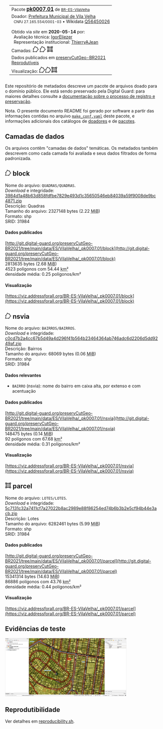 <aside>
<table align="right" style="padding: 1em">
<tr><td>Pacote <a target="_git" title="link canônico para o git deste pacote" href="http://git.digital-guard.org/preserv-BR/blob/main/data/ES/VilaVelha/_pk0007.01"><big><b>pk0007.01</b></big></a> de <small><a target="_osmcodes" title="Jurisdição" href="https://osm.codes/BR-ES-VilaVelha">BR-ES-VilaVelha</a></small>
</td></tr>
<tr><td>
Doador: <a rel="external" target="_doador" href="https://www.vilavelha.es.gov.br/">Prefeitura Municipal de Vila Velha</a>
<br/>&nbsp; <small>CNPJ 27.165.554/0001-03</small> • Wikidata <a rel="external" target="_doador" title="link descritor Wikidata do doador" href="https://www.wikidata.org/wiki/Q56450026">Q56450026</a></small><br/>
<br/>
Obtido via <i>site</i> em <b>2020-05-14</b> por:
<br/>&nbsp; Avaliação técnica: <a rel="external" target="_gitPerson" title="usuário Git" href="https://github.com/IgorEliezer">IgorEliezer</a>
<br/>&nbsp; Representação institucional: <a rel="external" target="_gitPerson" title="usuário Git" href="https://github.com/ThierryAJean">ThierryAJean</a><br/>
</td></tr>
<tr><td>Camadas: <a title="block" href="#-block"><img src="https://raw.githubusercontent.com/digital-guard/preserv/main/docs/assets/layerIcon-block.png" alt="block" width="20"/></a> <a title="nsvia" href="#-nsvia"><img src="https://raw.githubusercontent.com/digital-guard/preserv/main/docs/assets/layerIcon-nsvia.png" alt="nsvia" width="20"/></a> <a title="parcel" href="#-parcel"><img src="https://raw.githubusercontent.com/digital-guard/preserv/main/docs/assets/layerIcon-parcel.png" alt="parcel" width="20"/></a> </td></tr>
<tr><td>Dados publicados em <a href="http://git.digital-guard.org/preservCutGeo-BR2021/tree/main/data/ES/VilaVelha/_pk0007.01">preservCutGeo-BR2021</a><br/><a href="#reprodutibilidade">Reprodutíveis</a></td></tr>
<tr><td>Visualização: <a title="block" href="https://viz.addressforall.org/BR-ES-VilaVelha/_pk0007.01/block"><img src="https://raw.githubusercontent.com/digital-guard/preserv/main/docs/assets/layerIcon-block.png" alt="block" width="20"/></a><a title="nsvia" href="https://viz.addressforall.org/BR-ES-VilaVelha/_pk0007.01/nsvia"><img src="https://raw.githubusercontent.com/digital-guard/preserv/main/docs/assets/layerIcon-nsvia.png" alt="nsvia" width="20"/></a><a title="parcel" href="https://viz.addressforall.org/BR-ES-VilaVelha/_pk0007.01/parcel"><img src="https://raw.githubusercontent.com/digital-guard/preserv/main/docs/assets/layerIcon-parcel.png" alt="parcel" width="20"/></a></td></tr>
</table>
</aside>

<section>

Este repositório de metadados descreve um pacote de arquivos doado para o domínio público. Ele está sendo preservado pela Digital Guard: para maiores detalhes consulte a [documentação sobre o processo de registro e preservação](https://wiki.addressforall.org/doc/Documentação_Digital-guard).

Nota. O presente documento README foi gerado por software a partir das informações contidas no arquivo [`make_conf.yaml`](make_conf.yaml) deste pacote, e informações adicionais dos catálogos de [doadores](https://git.digital-guard.org/preserv-BR/blob/main/data/donor.csv) e de [pacotes](https://git.digital-guard.org/preserv-BR/blob/main/data/donatedPack.csv).

# Camadas de dados

Os arquivos contêm "camadas de dados" temáticas. Os metadados também descrevem como cada camada foi avaliada e seus dados filtrados de forma padronizada.

## <img src="https://raw.githubusercontent.com/digital-guard/preserv/main/docs/assets/layerIcon-block.png" alt="block" width="20"/> block

Nome do arquivo: `QUADRAS/QUADRAS`.<br/>*Download* e integridade: [3984d1a48b63d858fdfbe7829e493d1c35650546eb84039a59f9008de9bc4871.zip](http://dl.digital-guard.org/3984d1a48b63d858fdfbe7829e493d1c35650546eb84039a59f9008de9bc4871.zip)<br/>Descrição: Quadras<br/>Tamanho do arquivo: 2327148 bytes (2.22 <abbr title="mebibyte">MiB</abbr>)<br/>Formato: shp<br/>SRID: 31984

#### Dados publicados
[http://git.digital-guard.org/preservCutGeo-BR2021/tree/main/data/ES/VilaVelha/_pk0007.01/block](http://git.digital-guard.org/preservCutGeo-BR2021/tree/main/data/ES/VilaVelha/_pk0007.01/block)<br/>2813635 bytes (2.68 <abbr title="mebibyte">MiB</abbr>)<br/>4523 polígonos com 54.44 <abbr title="quilômetros quadrados">km²</abbr><br/>densidade média: 0.25 polígonos/km²

#### Visualização
[https://viz.addressforall.org/BR-ES-VilaVelha/_pk0007.01/block](https://viz.addressforall.org/BR-ES-VilaVelha/_pk0007.01/block)
## <img src="https://raw.githubusercontent.com/digital-guard/preserv/main/docs/assets/layerIcon-nsvia.png" alt="nsvia" width="20"/> nsvia

Nome do arquivo: `BAIRROS/BAIRROS`.<br/>*Download* e integridade: [c0cd7b2a4cc67b5d49a4d296f41b564b23464364ab746adc6d2206d5dd9249af.zip](http://dl.digital-guard.org/c0cd7b2a4cc67b5d49a4d296f41b564b23464364ab746adc6d2206d5dd9249af.zip)<br/>Descrição: Bairros<br/>Tamanho do arquivo: 68069 bytes (0.06 <abbr title="mebibyte">MiB</abbr>)<br/>Formato: shp<br/>SRID: 31984

#### Dados relevantes
* `BAIRRO` (nsvia): nome do bairro em caixa alta, por extenso e com acentuação

#### Dados publicados
[http://git.digital-guard.org/preservCutGeo-BR2021/tree/main/data/ES/VilaVelha/_pk0007.01/nsvia](http://git.digital-guard.org/preservCutGeo-BR2021/tree/main/data/ES/VilaVelha/_pk0007.01/nsvia)<br/>148475 bytes (0.14 <abbr title="mebibyte">MiB</abbr>)<br/>92 polígonos com 67.68 <abbr title="quilômetros quadrados">km²</abbr><br/>densidade média: 0.31 polígonos/km²

#### Visualização
[https://viz.addressforall.org/BR-ES-VilaVelha/_pk0007.01/nsvia](https://viz.addressforall.org/BR-ES-VilaVelha/_pk0007.01/nsvia)
## <img src="https://raw.githubusercontent.com/digital-guard/preserv/main/docs/assets/layerIcon-parcel.png" alt="parcel" width="20"/> parcel

Nome do arquivo: `LOTES/LOTES`.<br/>*Download* e integridade: [5c7131c32a7411cf7a27022b8ac2989e88f86254ed74b6b3b2e5cf94b44e3acb.zip](http://dl.digital-guard.org/5c7131c32a7411cf7a27022b8ac2989e88f86254ed74b6b3b2e5cf94b44e3acb.zip)<br/>Descrição: Lotes<br/>Tamanho do arquivo: 6282461 bytes (5.99 <abbr title="mebibyte">MiB</abbr>)<br/>Formato: shp<br/>SRID: 31984

#### Dados publicados
[http://git.digital-guard.org/preservCutGeo-BR2021/tree/main/data/ES/VilaVelha/_pk0007.01/parcel](http://git.digital-guard.org/preservCutGeo-BR2021/tree/main/data/ES/VilaVelha/_pk0007.01/parcel)<br/>15341314 bytes (14.63 <abbr title="mebibyte">MiB</abbr>)<br/>86886 polígonos com 43.76 <abbr title="quilômetros quadrados">km²</abbr><br/>densidade média: 0.44 polígonos/km²

#### Visualização
[https://viz.addressforall.org/BR-ES-VilaVelha/_pk0007.01/parcel](https://viz.addressforall.org/BR-ES-VilaVelha/_pk0007.01/parcel)

# Evidências de teste
<img src="qgis.png" width="400"/>

</section>
<section>

# Reprodutibilidade

Ver detalhes em [reproducibility.sh](reproducibility.sh).

</section>

